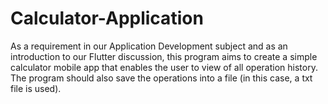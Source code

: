 # Calculator-Application
As a requirement in our Application Development subject and as an introduction to our Flutter discussion, this program aims to create a simple calculator mobile app that enables the user to view of all operation history. The program should also save the operations into a file (in this case, a txt file is used).

